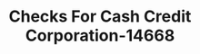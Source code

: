 ---
f_zip-code: 61032
f_state-code: IL
title: Checks For Cash Credit Corporation-14668
f_phone: 815-232-0966
f_city-only: Freeport
f_address: 28 West Stephenson Street Freeport
f_location-unique-id: '14668'
slug: checks-for-cash-credit-corporation-14668
updated-on: '2024-05-30T13:46:58.046Z'
created-on: '2024-05-30T13:36:59.803Z'
published-on: '2024-05-30T13:54:32.469Z'
f_city-state: cms/city/freeport-il.md
f_company: cms/company/checks-for-cash-credit-corporation.md
f_state: cms/state/illinois.md
layout: '[payday-loan].html'
tags: payday-loan
---